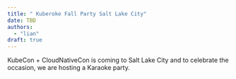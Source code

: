 ```yaml
---
title: " Kuberoke Fall Party Salt Lake City"
date: TBD
authors:
  - "lian"
draft: true
---
```

KubeCon + CloudNativeCon is coming to Salt Lake City and to celebrate the occasion, we are hosting a Karaoke party.